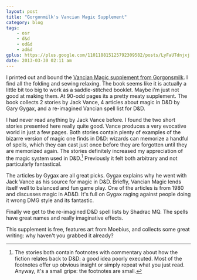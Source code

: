 ```yaml
---
layout: post
title: "Gorgonmilk's Vancian Magic Supplement"
category: blog
tags:
    - osr
    - d&d
    - od&d
    - ad&d
gplus: https://plus.google.com/110118815125792309582/posts/LyFaUTdnjxj
date: 2013-03-30 02:11 am
---
```

I printed out and bound the [Vancian Magic supplement from Gorgonsmilk][1]. I find all the folding and sewing relaxing. The book seems like it is actually a little bit too big to work as a saddle-stitched booklet. Maybe i'm just not good at making them. At 90-odd pages its a pretty meaty supplement. The book collects 2 stories by Jack Vance, 4 articles about magic in D&D by Gary Gygax, and a re-imagined Vancian spell list for D&D.

I had never read anything by Jack Vance before. I found the two short stories presented here really quite good. Vance produces a very evocative world in just a few pages. Both stories contain plenty of examples of the bizarre version of magic one finds in D&D: wizards can memorize a handful of spells, which they can cast just once before they are forgotten until they are memorized again. The stories definitely increased my appreciation of the magic system used in D&D.[^1] Previously it felt both arbitrary and not particularly fantastical.

The articles by Gygax are all great picks. Gygax explains why he went with Jack Vance as his source for magic in D&D. Briefly, Vancian Magic lends itself well to balanced and fun game play. One of the articles is from 1980 and discusses magic in AD&D. It's full on Gygax raging against people doing it wrong DMG style and its fantastic.

Finally we get to the re-imagined D&D spell lists by Shadrac MQ. The spells have great names and really imaginative effects.

This supplement is free, features art from Moebius, and collects some great writing: why haven't you grabbed it already?

[^1]: The stories both contain footnotes with commentary about how the fiction relates back to D&D: a good idea poorly executed. Most of the footnotes offer up obvious insight or simply repeat what you just read. Anyway, it's a small gripe: the footnotes are small.

[1]: http://gorgonmilk.blogspot.ca/2013/03/free-vancian-magic-supplement-pdf.html

